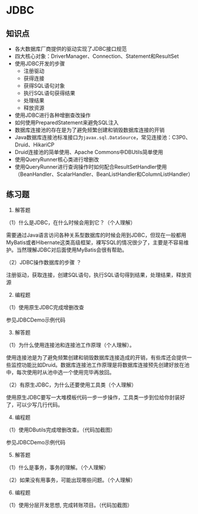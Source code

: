 # JDBC

## 知识点

* 各大数据库厂商提供的驱动实现了JDBC接口规范
* 四大核心对象：DriverManager、Connection、Statement和ResultSet
* 使用JDBC开发的步骤
  * 注册驱动
  * 获得连接
  * 获得SQL语句对象
  * 执行SQL语句获得结果
  * 处理结果
  * 释放资源
* 使用JDBC进行各种增删查改操作
* 如何使用PreparedStatement来避免SQL注入
* 数据库连接池的存在是为了避免频繁创建和销毁数据库连接的开销
* Java数据库连接池标准接口为`javax.sql.DataSource`，常见连接池：C3P0、Druid、HikariCP
* Druid连接池的简单使用、Apache Commons中DBUtils简单使用
* 使用QueryRunner核心类进行增删改
* 使用QueryRunner进行查询操作时如何配合ResultSetHandler使用（BeanHandler、ScalarHandler、BeanListHandler和ColumnListHandler）

## 练习题

1. 解答题

（1）什么是JDBC，在什么时候会用到它？（个人理解）

需要通过Java语言访问各种关系型数据库的时候会用到JDBC，但现在一般都用MyBatis或者Hibernate这类高级框架，裸写SQL的情况很少了，主要是不容易维护。当然理解JDBC对后面使用MyBatis会很有帮助。

（2）JDBC操作数据库的步骤 ？

注册驱动，获取连接，创建SQL语句，执行SQL语句得到结果，处理结果，释放资源

2. 编程题

（1）使用原生JDBC完成增删改查

参见JDBCDemo示例代码

3. 解答题

（1）为什么使用连接池和连接池工作原理（个人理解）。

使用连接池是为了避免频繁创建和销毁数据库连接造成的开销，有些库还会提供一些监控功能比如Druid。数据库连接池工作原理是将数据库连接预先创建好放在池中，每次使用时从池中选一个使用完毕再放回。

（2）有原生JDBC，为什么还要使用工具类（个人理解）

使用原生JDBC要写一大堆模板代码一步一步操作，工具类一步到位给你封装好了，可以少写几行代码。

4. 编程题

（1）使用DButils完成增删改查。（代码加截图）

参见JDBCDemo示例代码

5. 解答题

（1）什么是事务，事务的理解。（个人理解）

（2）如果没有用事务，可能出现哪些问题。（个人理解）

6. 编程题

（1）使⽤分层开发思想, 完成转账项目。（代码加截图）